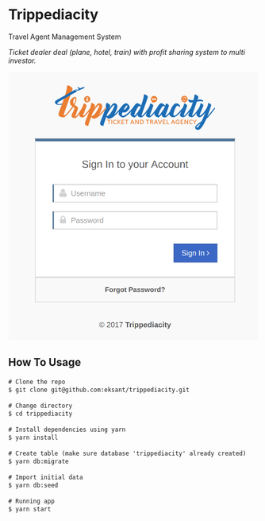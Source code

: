 # Trippediacity

Travel Agent Management System

*Ticket dealer deal (plane, hotel, train) with profit sharing system to multi investor.*

![preview](https://raw.githubusercontent.com/eksant/trippediacity/master/public/assets/img/preview.png  "Preview")

## How To Usage

```
# Clone the repo
$ git clone git@github.com:eksant/trippediacity.git

# Change directory
$ cd trippediacity

# Install dependencies using yarn
$ yarn install

# Create table (make sure database 'trippediacity' already created)
$ yarn db:migrate

# Import initial data
$ yarn db:seed

# Running app
$ yarn start
```